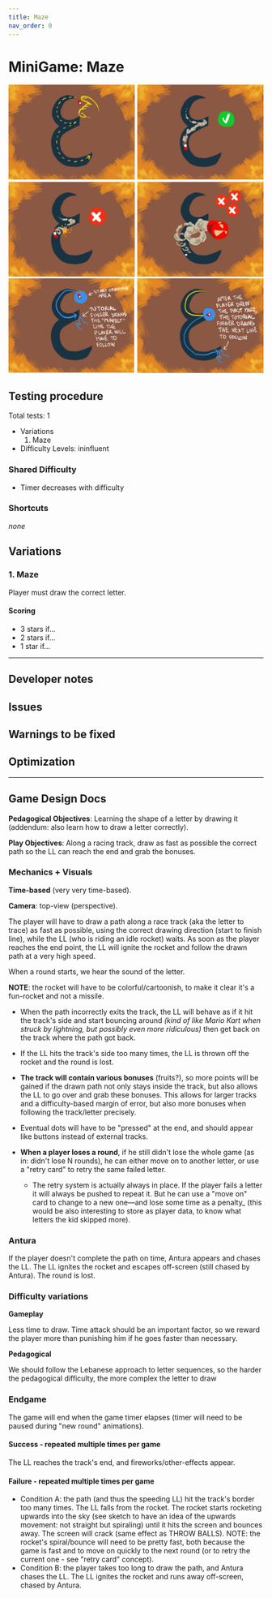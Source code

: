 ```yaml
---
title: Maze
nav_order: 0
---
```

# MiniGame: Maze

![](images/Maze.jpg)
![](images/MazeTutorial.jpg)

## Testing procedure
Total tests: 1
- Variations
	1. Maze
- Difficulty Levels: ininfluent

### Shared Difficulty
- Timer decreases with difficulty

### Shortcuts
_none_

## Variations

### 1. Maze
Player must draw the correct letter.

#### Scoring
- 3 stars if...
- 2 stars if...
- 1 star if...
---
## Developer notes

## Issues

## Warnings to be fixed

## Optimization

---

## Game Design Docs

**Pedagogical Objectives**: Learning the shape of a letter by drawing it (addendum: also learn how to draw a letter correctly).

**Play Objectives**: Along a racing track, draw as fast as possible the correct path so the LL can reach the end and grab the bonuses.

### Mechanics + Visuals

**Time-based** (very very time-based).

**Camera**: top-view (perspective).

The player will have to draw a path along a race track (aka the letter to trace) as fast as possible, using the correct drawing direction (start to finish line), while the LL (who is riding an idle rocket) waits. As soon as the player reaches the end point, the LL will ignite the rocket and follow the drawn path at a very high speed.

When a round starts, we hear the sound of the letter.

**NOTE**: the rocket will have to be colorful/cartoonish, to make it clear it's a fun-rocket and not a missile.

- When the path incorrectly exits the track, the LL will behave as if it hit the track's side and start bouncing around _(kind of like Mario Kart when struck by lightning, but possibly even more ridiculous)_ then get back on the track where the path got back.
- If the LL hits the track's side too many times, the LL is thrown off the rocket and the round is lost.
- **The track will contain various bonuses** (fruits?), so more points will be gained if the drawn path not only stays inside the track, but also allows the LL to go over and grab these bonuses. This allows for larger tracks and a difficulty-based margin of error, but also more bonuses when following the track/letter precisely.
- Eventual dots will have to be "pressed" at the end, and should appear like buttons instead of external tracks.
- **When a player loses a round**, if he still didn't lose the whole game (as in: didn't lose N rounds), he can either move on to another letter, or use a "retry card" to retry the same failed letter.

  - The retry system is actually always in place. If the player fails a letter it will always be pushed to repeat it. But he can use a "move on" card to change to a new one—and lose some time as a penalty_ (this would be also interesting to store as player data, to know what letters the kid skipped more).

### Antura

If the player doesn't complete the path on time, Antura appears and chases the LL. The LL ignites the rocket and escapes off-screen (still chased by Antura). The round is lost.

### Difficulty variations
**Gameplay**

Less time to draw.
Time attack should be an important factor, so we reward the player more than punishing him if he goes faster than necessary.

**Pedagogical**

We should follow the Lebanese approach to letter sequences, so the harder the pedagogical difficulty, the more complex the letter to draw

### Endgame

The game will end when the game timer elapses (timer will need to be paused during "new round" animations).

#### Success - repeated multiple times per game

The LL reaches the track's end, and fireworks/other-effects appear.

#### Failure - repeated multiple times per game

- Condition A: the path (and thus the speeding LL) hit the track's border too many times. The LL falls from the rocket. The rocket starts rocketing upwards into the sky (see sketch to have an idea of the upwards movement: not straight but spiraling) until it hits the screen and bounces away. The screen will crack (same effect as THROW BALLS).
NOTE: the rocket's spiral/bounce will need to be pretty fast, both because the game is fast and to move on quickly to the next round (or to retry the current one - see "retry card" concept).
- Condition B: the player takes too long to draw the path, and Antura chases the LL. The LL ignites the rocket and runs away off-screen, chased by Antura.
